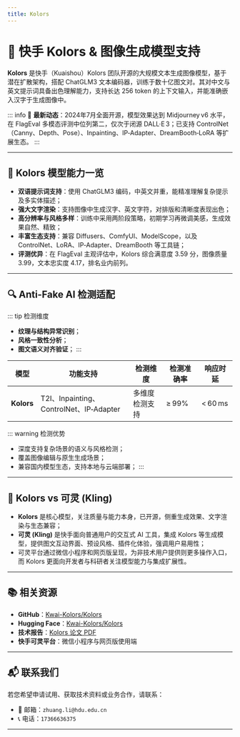 ```yaml
---
title: Kolors
---
```


# 🎨 快手 Kolors & 图像生成模型支持

**Kolors** 是快手（Kuaishou）Kolors 团队开源的大规模文本生成图像模型，基于潜在扩散架构，搭配 ChatGLM3 文本编码器，训练于数十亿图文对。其对中文与英文提示词具备出色理解能力，支持长达 256 token 的上下文输入，并能准确嵌入汉字于生成图像中。

::: info
📢 **最新动态**：2024年7月全面开源，模型效果达到 Midjourney v6 水平，在 FlagEval 多模态评测中位列第二，仅次于闭源 DALL·E 3；已支持 ControlNet（Canny、Depth、Pose）、Inpainting、IP‑Adapter、DreamBooth‑LoRA 等扩展生态。
:::

---

## 🌟 Kolors 模型能力一览

- **双语提示词支持**：使用 ChatGLM3 编码，中英文并重，能精准理解复杂提示及多实体描述；
- **强大文字渲染**：支持图像中生成汉字、英文字符，对排版和清晰度表现出色；
- **高分辨率与风格多样**：训练中采用两阶段策略，初期学习再微调美感，生成效果自然、精致；
- **丰富生态支持**：兼容 Diffusers、ComfyUI、ModelScope，以及 ControlNet、LoRA、IP‑Adapter、DreamBooth 等工具链；
- **评测优异**：在 FlagEval 主观评估中，Kolors 综合满意度 3.59 分，图像质量 3.99，文本忠实度 4.17，排名业内前列。

---

## 🔍 Anti‑Fake AI 检测适配

::: tip 检测维度
- **纹理与结构异常识别**；
- **风格一致性分析**；
- **图文语义对齐验证**；
:::

| 模型       | 功能支持        | 检测维度             | 检测准确率 | 响应时延 |
|-----------|------------------|-----------------------|------------|----------|
| **Kolors** | T2I、Inpainting、ControlNet、IP‑Adapter | 多维度检测支持 | ≥ 99%      | < 60 ms  |

::: warning 检测优势
- 深度支持复杂场景的语义与风格检测；
- 覆盖图像编辑与原生生成场景；
- 兼容国内模型生态，支持本地与云端部署；
:::

---

## 🔁 Kolors vs 可灵 (Kling)

- **Kolors** 是核心模型，关注质量与能力本身，已开源，侧重生成效果、文字渲染与生态兼容；
- **可灵 (Kling)** 是快手面向普通用户的交互式 AI 工具，集成 Kolors 等生成模型，提供图文互动界面、预设风格、插件化体验，强调用户易用性；
- 可灵平台通过微信小程序和网页版呈现，为非技术用户提供则更多操作入口，而 Kolors 更面向开发者与科研者关注模型能力与集成扩展性。

---

## 📚 相关资源

- **GitHub**：[Kwai-Kolors/Kolors](https://github.com/Kwai-Kolors/Kolors) 
- **Hugging Face**：[Kwai-Kolors/Kolors](https://huggingface.co/Kwai-Kolors/Kolors) 
- **技术报告**：[Kolors 论文 PDF](https://github.com/Kwai-Kolors/Kolors/blob/master/imgs/Kolors_paper.pdf) 
- **快手可灵平台**：微信小程序与网页版使用端 

---

## 📬 联系我们

若您希望申请试用、获取技术资料或业务合作，请联系：

- 📧 邮箱：`zhuang.li@hdu.edu.cn`   
- 📞 电话：`17366636375`

---